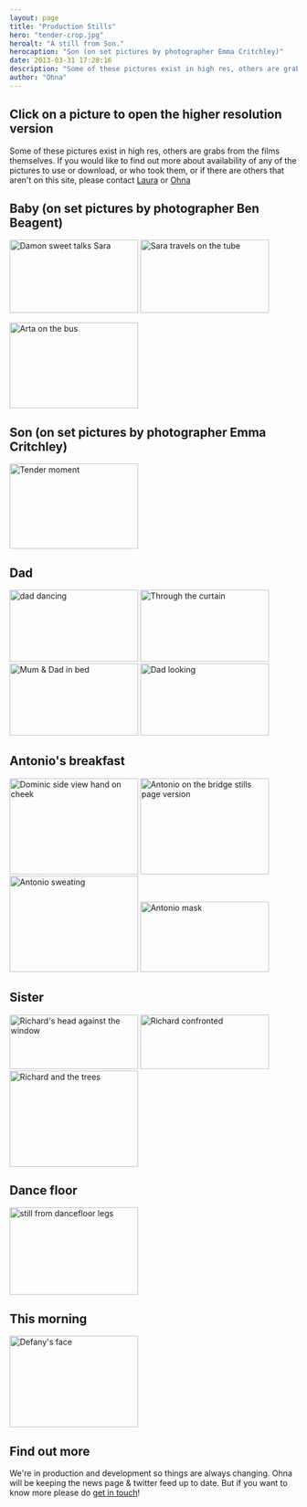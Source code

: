 ```yaml
---
layout: page
title: "Production Stills"
hero: "tender-crop.jpg"
heroalt: "A still from Son."
herocaption: "Son (on set pictures by photographer Emma Critchley)"
date: 2013-03-31 17:28:16
description: "Some of these pictures exist in high res, others are grabs from the films themselves."
author: "Ohna"
---
```


## Click on a picture to open the higher resolution version

Some of these pictures exist in high res, others are grabs from the films themselves. If you would like to find out more about availability of any of the pictures to use or download, or who took them, or if there are others that aren't on this site, please contact <a href="{{ site.baseurl }}/contact/">Laura</a> or <a href="{{ site.baseurl }}/contact/">Ohna</a>

## Baby (on set pictures by photographer Ben Beagent)

<p><a href="{{ site.baseurl }}/assets_c/2010/11/Damon_Talks700-379.html" onclick="window.open('/assets_c/2010/11/Damon_Talks700-379.html','popup','width=700,height=399,scrollbars=no,resizable=no,toolbar=no,directories=no,location=no,menubar=no,status=no,left=0,top=0'); return false"><img src="{{ site.baseurl }}/assets_c/2010/11/Damon_Talks700-thumb-225x128-379.jpg" width="225" height="128" alt="Damon sweet talks Sara" class="mt-image-none" style="" /></a> <a href="{{ site.baseurl }}/assets_c/2010/11/Arta_Tube700-382.html" onclick="window.open('/assets_c/2010/11/Arta_Tube700-382.html','popup','width=700,height=399,scrollbars=no,resizable=no,toolbar=no,directories=no,location=no,menubar=no,status=no,left=0,top=0'); return false"><img src="{{ site.baseurl }}/assets_c/2010/11/Arta_Tube700-thumb-225x128-382.jpg" width="225" height="128" alt="Sara travels on the tube" class="mt-image-none" style="" /></a></p>

<p><a href="{{ site.baseurl }}/assets_c/2010/11/Arta_Bus700-376.html" onclick="window.open('/assets_c/2010/11/Arta_Bus700-376.html','popup','width=700,height=467,scrollbars=no,resizable=no,toolbar=no,directories=no,location=no,menubar=no,status=no,left=0,top=0'); return false"><img src="{{ site.baseurl }}/assets_c/2010/11/Arta_Bus700-thumb-225x150-376.jpg" width="225" height="150" alt="Arta on the bus" class="mt-image-none" style="" /></a></p>

## Son (on set pictures by photographer Emma Critchley)

<p><span class="" style="display: inline;"><a href="{{ site.baseurl }}/assets_c/2008/12/tender-19.html" onclick="window.open('/assets_c/2008/12/tender-19.html','popup','width=710,height=472,scrollbars=no,resizable=no,toolbar=no,directories=no,location=no,menubar=no,status=no,left=0,top=0'); return false"><img src="{{ site.baseurl }}/assets_c/2008/12/tender-thumb-225x149-19.jpg" width="225" height="149" alt="Tender moment" class="mt-image-none" style="" /></a></span></p>

## Dad

<p><span class="" style="display: inline;"><a href="{{ site.baseurl }}/assets_c/2009/01/dad dancing-101.html" onclick="window.open('/assets_c/2009/01/dad dancing-101.html','popup','width=1024,height=576,scrollbars=no,resizable=no,toolbar=no,directories=no,location=no,menubar=no,status=no,left=0,top=0'); return false"><img src="{{ site.baseurl }}/assets_c/2009/01/dad dancing-thumb-225x126-101.jpg" width="225" height="126" alt="dad dancing" class="mt-image-none" style="" /></a></span>   <span class="" style="display: inline;"><a href="{{ site.baseurl }}/assets_c/2009/01/Through Curtain-110.html" onclick="window.open('/assets_c/2009/01/Through Curtain-110.html','popup','width=1024,height=576,scrollbars=no,resizable=no,toolbar=no,directories=no,location=no,menubar=no,status=no,left=0,top=0'); return false"><img src="{{ site.baseurl }}/assets_c/2009/01/Through Curtain-thumb-225x126-110.jpg" width="225" height="126" alt="Through the curtain" class="mt-image-none" style="" /></a></span>   <span class="" style="display: inline;"><a href="{{ site.baseurl }}/assets_c/2009/01/Mom &amp; Dad in bed-107.html" onclick="window.open('/assets_c/2009/01/Mom &amp; Dad in bed-107.html','popup','width=1024,height=576,scrollbars=no,resizable=no,toolbar=no,directories=no,location=no,menubar=no,status=no,left=0,top=0'); return false"><img src="{{ site.baseurl }}/assets_c/2009/01/Mom &amp; Dad in bed-thumb-225x126-107.jpg" width="225" height="126" alt="Mum &amp; Dad in bed" class="mt-image-none" style="" /></a></span>  <span class="" style="display: inline;"><a href="{{ site.baseurl }}/assets_c/2009/01/Dad looking-104.html" onclick="window.open('/assets_c/2009/01/Dad looking-104.html','popup','width=1024,height=576,scrollbars=no,resizable=no,toolbar=no,directories=no,location=no,menubar=no,status=no,left=0,top=0'); return false"><img src="{{ site.baseurl }}/assets_c/2009/01/Dad looking-thumb-225x126-104.jpg" width="225" height="126" alt="Dad looking" class="mt-image-none" style="" /></a></span></p>

## Antonio's breakfast

<p><span class="" style="display: inline;"><a href="{{ site.baseurl }}/assets_c/2009/01/MULLOY_ANTONIOSBREAKFAST_ENG_IMG3-58.html" onclick="window.open('/assets_c/2009/01/MULLOY_ANTONIOSBREAKFAST_ENG_IMG3-58.html','popup','width=800,height=600,scrollbars=no,resizable=no,toolbar=no,directories=no,location=no,menubar=no,status=no,left=0,top=0'); return false"><img src="{{ site.baseurl }}/assets_c/2009/01/MULLOY_ANTONIOSBREAKFAST_ENG_IMG3-thumb-225x168-58.jpg" width="225" height="168" alt="Dominic side view hand on cheek" class="mt-image-none" style="" /></a></span> <span class="" style="display: inline;"><a href="{{ site.baseurl }}/assets_c/2009/01/MULLOY_ANTONIOSBREAKFAST_ENG_IMG2-61.html" onclick="window.open('/assets_c/2009/01/MULLOY_ANTONIOSBREAKFAST_ENG_IMG2-61.html','popup','width=800,height=600,scrollbars=no,resizable=no,toolbar=no,directories=no,location=no,menubar=no,status=no,left=0,top=0'); return false"><img src="{{ site.baseurl }}/assets_c/2009/01/MULLOY_ANTONIOSBREAKFAST_ENG_IMG2-thumb-225x168-61.jpg" width="225" height="168" alt="Antonio on the bridge stills page version" class="mt-image-none" style="" /></a></span> <span class="" style="display: inline;"><a href="{{ site.baseurl }}/assets_c/2009/01/ab1-66.html" onclick="window.open('/assets_c/2009/01/ab1-66.html','popup','width=800,height=600,scrollbars=no,resizable=no,toolbar=no,directories=no,location=no,menubar=no,status=no,left=0,top=0'); return false"><img src="{{ site.baseurl }}/assets_c/2009/01/ab1-thumb-225x168-66.jpg" width="225" height="168" alt="Antonio sweating" class="mt-image-none" style="" /></a></span> <span class="" style="display: inline;"><a href="{{ site.baseurl }}/assets_c/2008/12/antonio-fathermask-33.html" onclick="window.open('/assets_c/2008/12/antonio-fathermask-33.html','popup','width=704,height=385,scrollbars=no,resizable=no,toolbar=no,directories=no,location=no,menubar=no,status=no,left=0,top=0'); return false"><img src="{{ site.baseurl }}/assets_c/2008/12/antonio-fathermask-thumb-225x123-33.jpg" width="225" height="123" alt="Antonio mask" class="mt-image-none" style="" /></a></span> </p>

## Sister

<p><span class="" style="display: inline;"><a href="{{ site.baseurl }}/assets_c/2009/01/Sisterpic1-92.html" onclick="window.open('/assets_c/2009/01/Sisterpic1-92.html','popup','width=1772,height=754,scrollbars=no,resizable=no,toolbar=no,directories=no,location=no,menubar=no,status=no,left=0,top=0'); return false"><img src="{{ site.baseurl }}/assets_c/2009/01/Sisterpic1-thumb-225x95-92.jpg" width="225" height="95" alt="Richard's head against the window" class="mt-image-none" style="" /></a></span>  <span class="" style="display: inline;"><a href="{{ site.baseurl }}/assets_c/2009/01/Sisterpic3-95.html" onclick="window.open('/assets_c/2009/01/Sisterpic3-95.html','popup','width=1772,height=754,scrollbars=no,resizable=no,toolbar=no,directories=no,location=no,menubar=no,status=no,left=0,top=0'); return false"><img src="{{ site.baseurl }}/assets_c/2009/01/Sisterpic3-thumb-225x95-95.jpg" width="225" height="95" alt="Richard confronted" class="mt-image-none" style="" /></a></span>  <span class="" style="display: inline;"><a href="{{ site.baseurl }}/assets_c/2009/01/MULLOY_SISTER_ENG_IMG2-98.html" onclick="window.open('/assets_c/2009/01/MULLOY_SISTER_ENG_IMG2-98.html','popup','width=800,height=600,scrollbars=no,resizable=no,toolbar=no,directories=no,location=no,menubar=no,status=no,left=0,top=0'); return false"><img src="{{ site.baseurl }}/assets_c/2009/01/MULLOY_SISTER_ENG_IMG2-thumb-225x168-98.jpg" width="225" height="168" alt="Richard and the trees" class="mt-image-none" style="" /></a></span></p>

## Dance floor

<p><span class="" style="display: inline;"><a href="{{ site.baseurl }}/assets_c/2009/01/dancefloor2-86.html" onclick="window.open('/assets_c/2009/01/dancefloor2-86.html','popup','width=800,height=544,scrollbars=no,resizable=no,toolbar=no,directories=no,location=no,menubar=no,status=no,left=0,top=0'); return false"><img src="{{ site.baseurl }}/assets_c/2009/01/dancefloor2-thumb-225x153-86.jpg" width="225" height="153" alt="still from dancefloor legs" class="mt-image-none" style="" /></a></span></p>

## This morning

<p><span class="" style="display: inline;"><a href="{{ site.baseurl }}/assets_c/2009/01/this morningc-116.html" onclick="window.open('/assets_c/2009/01/this morningc-116.html','popup','width=525,height=375,scrollbars=no,resizable=no,toolbar=no,directories=no,location=no,menubar=no,status=no,left=0,top=0'); return false"><img src="{{ site.baseurl }}/assets_c/2009/01/this morningc-thumb-225x160-116.jpg" width="225" height="160" alt="Defany's face" class="mt-image-none" style="" /></a></span></p>

<h2>Find out more</h2>

We're in production and development so things are always changing. Ohna will be keeping the news page & twitter feed up to date. But if you want to know more please do <a href="http://lifetolivefilms.com/contact/">get in touch</a>!



